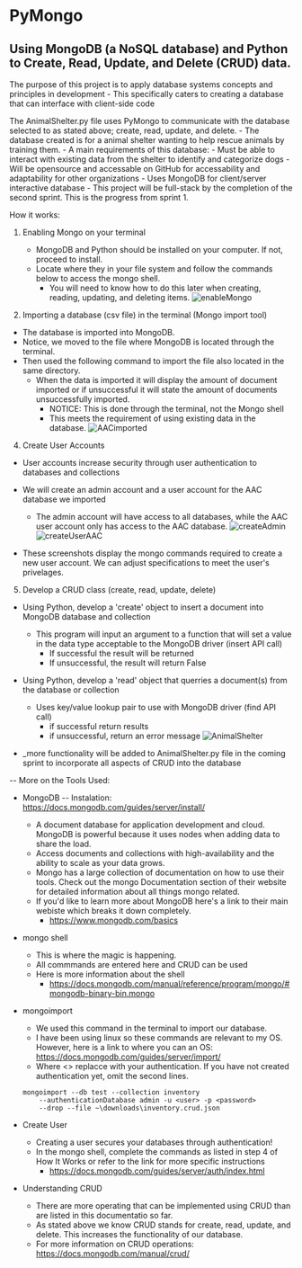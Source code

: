 # PyMongo

Using MongoDB (a NoSQL database) and Python to Create, Read, Update, and Delete (CRUD) data. 
----------------------------------------------------------------------------------------------------------------------------------------------------------------------
The purpose of this project is to apply database systems concepts and principles in development 
    - This specifically caters to creating a database that can interface with client-side code

The AnimalShelter.py file uses PyMongo to communicate with the database selected to as stated above; create, read, update, and delete.
    - The database created is for a animal shelter wanting to help rescue animals by training them. 
    - A main requirements of this database:
        - Must be able to interact with existing data from the shelter to identify and categorize dogs
        - Will be opensource and accessable on GitHub for accessability and adaptability for other organizations
        - Uses MongoDB for client/server interactive database
    - This project will be full-stack by the completion of the second sprint. This is the progress from sprint 1. 

How it works: 

1) Enabling Mongo on your terminal
    - MongoDB and Python should be installed on your computer. If not, proceed to install. 
    - Locate where they in your file system and follow the commands below to access the mongo shell.
        - You will need to know how to do this later when creating, reading, updating, and deleting items. 
 ![enableMongo](https://user-images.githubusercontent.com/71840637/142474435-bff1d74b-5e6c-4e46-adf1-68d9e8db4105.jpg)
 
3) Importing a database (csv file) in the terminal (Mongo import tool) 
- The database is imported into MongoDB.  
- Notice, we moved to the file where MongoDB is located through the terminal. 
- Then used the following command to import the file also located in the same directory. 
    - When the data is imported it will display the amount of document imported or if unsuccessful it will state the amount of documents unsuccessfully imported.
        -   NOTICE: This is done through the terminal, not the Mongo shell
        -   This meets the requirement of using existing data in the database.
![AACimported](https://user-images.githubusercontent.com/71840637/142472230-756155ab-9493-4d39-a755-145705fa9263.jpg)

4) Create User Accounts
- User accounts increase security through user authentication to databases and collections
- We will create an admin account and a user account for the AAC database we imported
    - The admin account will have access to all databases, while the AAC user account only has access to the AAC database.
    ![createAdmin](https://user-images.githubusercontent.com/71840637/142476997-47b91b2d-dad2-4901-8dfc-cd83b059d26a.jpg)
    ![createUserAAC](https://user-images.githubusercontent.com/71840637/142477051-89857b85-c8c8-4f90-a68a-144c225f75e3.jpg)
    
- These screenshots display the mongo commands required to create a new user account. We can adjust specifications to meet the user's privelages. 

5) Develop a CRUD class (create, read, update, delete)
- Using Python, develop a 'create' object to insert a document into MongoDB database and collection
    - This program will input an argument to a function that will set a value in the data type acceptable to the MongoDB driver (insert API call)
         - If successful the result will be returned
         - If unsuccessful, the result will return False
- Using Python, develop a 'read' object that querries a document(s) from the database or collection 
    - Uses key/value lookup pair to use with MongoDB driver (find API call) 
        - if successful return results
        - if unsuccessful, return an error message 
![AnimalShelter](https://user-images.githubusercontent.com/71840637/142479240-216a9329-a5b9-4351-9f76-734193719eb9.jpg)

- _more functionality will be added to AnimalShelter.py file in the coming sprint to incorporate all aspects of CRUD into the database

--
More on the Tools Used: 
- MongoDB  -- Instalation: https://docs.mongodb.com/guides/server/install/
    - A document database for application development and cloud. MongoDB is powerful because it uses nodes when adding data to share the load.
    - Access documents and collections with high-availability and the ability to scale as your data grows.
    - Mongo has a large collection of documentation on how to use their tools. Check out the mongo Documentation section of their website for detailed information about all things mongo related. 
    - If you'd like to learn more about MongoDB here's a link to their main webiste which breaks it down completely.
        - https://www.mongodb.com/basics 
- mongo shell 
    - This is where the magic is happening. 
    - All commmands are entered here and CRUD can be used
    - Here is more information about the shell 
        - https://docs.mongodb.com/manual/reference/program/mongo/#mongodb-binary-bin.mongo
- mongoimport 
    -  We used this command in the terminal to import our database. 
    -  I have been using linux so these commands are relevant to my OS. However, here is a link to where you can an OS: https://docs.mongodb.com/guides/server/import/
    -  Where <> replacce with your authentication. If you have not created authentication yet, omit the second lines. 

      mongoimport --db test --collection inventory 
          --authenticationDatabase admin -u <user> -p <password>
          --drop --file ~\downloads\inventory.crud.json
- Create User
    - Creating a user secures your databases through authentication!
    - In the mongo shell, complete the commands as listed in step 4 of How It Works or refer to the link for more specific instructions
        -  https://docs.mongodb.com/guides/server/auth/index.html
- Understanding CRUD
    - There are more operating that can be implemented using CRUD than are listed in this documentatio so far. 
    - As stated above we know CRUD stands for create, read, update, and delete. This increases the functionality of our database.
    - For more information on CRUD operations: https://docs.mongodb.com/manual/crud/


